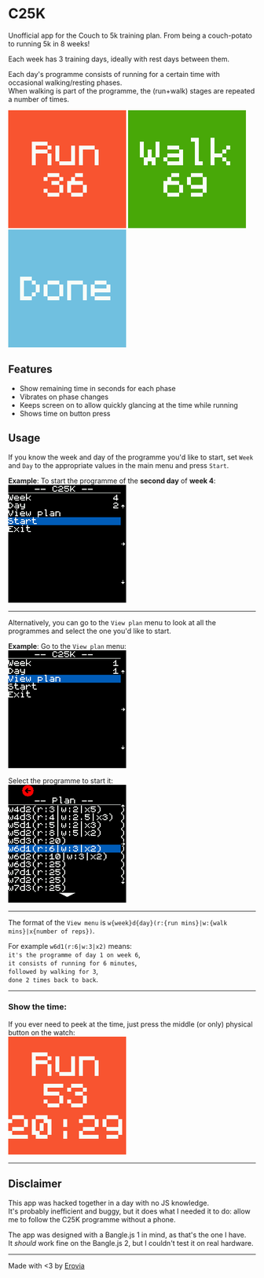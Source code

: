 # C25K

Unofficial app for the Couch to 5k training plan.
From being a couch-potato to running 5k in 8 weeks!

Each week has 3 training days, ideally with rest days between them.

Each day's programme consists of running for a certain time with occasional walking/resting phases.  
When walking is part of the programme, the (run+walk) stages are repeated a number of times.  

![](c25k-scrn1.png)
![](c25k-scrn2.png)
![](c25k-scrn3.png)

## Features

- Show remaining time in seconds for each phase  
- Vibrates on phase changes  
- Keeps screen on to allow quickly glancing at the time while running
- Shows time on button press  

## Usage

If you know the week and day of the programme you'd like to start, set `Week` and `Day` to the appropriate values in the main menu and press `Start`.

**Example**:
To start the programme of the **second day** of **week 4**:  
![](c25k-scrn4.png)

---

Alternatively, you can go to the `View plan` menu to look at all the programmes and select the one you'd like to start.

**Example**:
Go to the `View plan` menu:  
![](c25k-scrn5.png)

Select the programme to start it:  
![](c25k-scrn6.png)

---

The format of the `View menu` is `w{week}d{day}(r:{run mins}|w:{walk mins}|x{number of reps})`.  

For example `w6d1(r:6|w:3|x2)` means:  
`it's the programme of day 1 on week 6`,  
`it consists of running for 6 minutes`,  
`followed by walking for 3`,  
`done 2 times back to back`.  

---

### Show the time:

If you ever need to peek at the time, just press the middle (or only) physical button on the watch:  
![](c25k-scrn7.png)

---

## Disclaimer

This app was hacked together in a day with no JS knowledge.  
It's probably inefficient and buggy, but it does what I needed it to do: allow me to follow the C25K programme without a phone.

The app was designed with a Bangle.js 1 in mind, as that's the one I have.  
It *should* work fine on the Bangle.js 2, but I couldn't test it on real hardware.  

---

Made with <3 by [Erovia](https://github.com/Erovia)
